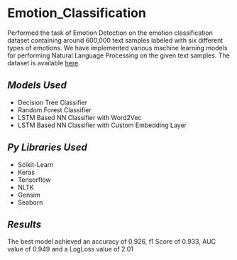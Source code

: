 # Emotion_Classification
Performed the task of Emotion Detection on the emotion classification dataset containing around 600,000 text samples labeled with six different types of emotions. We have implemented various machine learning models for performing Natural Language Processing on the given text samples. The dataset is available [here](https://www.dropbox.com/s/607ptdakxuh5i4s/merged_training.pkl).

## _Models Used_
- Decision Tree Classifier
- Random Forest Classifier
- LSTM Based NN Classifier with Word2Vec
- LSTM Based NN Classifier with Custom Embedding Layer

## _Py Libraries Used_
- Scikit-Learn
- Keras
- Tensorflow
- NLTK
- Gensim
- Seaborn

## _Results_
The best model achieved an accuracy of 0.926, f1 Score of 0.933, AUC value of 0.949 and a LogLoss value of 2.01

